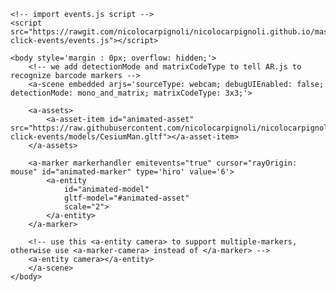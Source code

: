 <!doctype HTML>
<html>
    <head>
        <meta name="viewport" content="width=device-width, user-scalable=no, minimum-scale=1.0, maximum-scale=1.0">
    </head>
    <script src="https://aframe.io/releases/0.9.0/aframe.min.js"></script>
    <script src="https://rawgit.com/jeromeetienne/AR.js/master/aframe/build/aframe-ar.min.js"></script>
    <script src="https://rawgit.com/donmccurdy/aframe-extras/master/dist/aframe-extras.loaders.min.js"></script>
    
    <!-- import events.js script -->
    <script src="https://rawgit.com/nicolocarpignoli/nicolocarpignoli.github.io/master/ar-click-events/events.js"></script>
    
    <body style='margin : 0px; overflow: hidden;'>
        <!-- we add detectionMode and matrixCodeType to tell AR.js to recognize barcode markers -->
        <a-scene embedded arjs='sourceType: webcam; debugUIEnabled: false; detectionMode: mono_and_matrix; matrixCodeType: 3x3;'>

        <a-assets>
            <a-asset-item id="animated-asset" src="https://raw.githubusercontent.com/nicolocarpignoli/nicolocarpignoli.github.io/master/ar-click-events/models/CesiumMan.gltf"></a-asset-item>
        </a-assets>

        <a-marker markerhandler emitevents="true" cursor="rayOrigin: mouse" id="animated-marker" type='hiro' value='6'>
            <a-entity
                id="animated-model"
                gltf-model="#animated-asset"
                scale="2">
            </a-entity>
        </a-marker>

        <!-- use this <a-entity camera> to support multiple-markers, otherwise use <a-marker-camera> instead of </a-marker> -->
        <a-entity camera></a-entity>
        </a-scene>
    </body>
</html>
